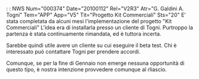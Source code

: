  :  : NWS Num="000374" Date="20100112" Rel="V2R3" Atr="G. Galdini A. Togni" Tem="APP" App="V5" Tit="Progetto Kit Commerciali" Sts="20"
E' stata completata da alcuni mesi l'implementazione del progetto "Kit Commerciali" L'idea era di installarla presso un cliente di Togni. Purtroppo la partenza è stata continuamente rimandata, ed è tuttora incerta.

Sarebbe quindi utile avere un cliente su cui eseguire il beta test.
Chi è interessato può contattare Togni per prendere accordi.

Comunque, se per la fine di Gennaio non emerge nessuna opportunità di questo tipo, è nostra intenzione provvedere comunque al rliascio.
